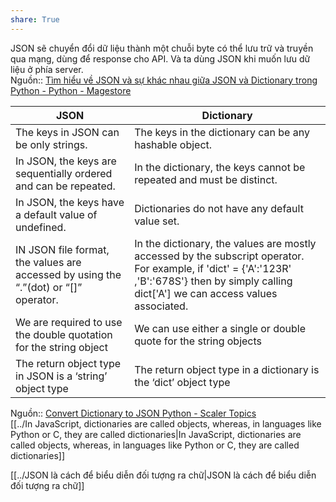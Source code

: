 ```yaml
---  
share: True  
---  
```

JSON sẽ chuyển đổi dữ liệu thành một chuỗi byte có thể lưu trữ và truyền qua mạng, dùng để response cho API. Và ta dùng JSON khi muốn lưu dữ liệu ở phía server.  
Nguồn:: [Tìm hiểu về JSON và sự khác nhau giữa JSON và Dictionary trong Python - Python - Magestore](https://stories.magestore.com/t/tim-hi-u-v-json-va-s-khac-nhau-gi-a-json-va-dictionary-trong-python/1247#:~:text=Dictionary%20trong%20Python%20được%20hiểu,dùng%20để%20response%20cho%20API%2e)  
  
| JSON                                                                                 | Dictionary                                                                                                                                                                                       |  
| ------------------------------------------------------------------------------------ | ------------------------------------------------------------------------------------------------------------------------------------------------------------------------------------------------ |  
| The keys in JSON can be only strings.                                                | The keys in the dictionary can be any hashable object.                                                                                                                                           |  
| In JSON, the keys are sequentially ordered and can be repeated.                      | In the dictionary, the keys cannot be repeated and must be distinct.                                                                                                                             |  
| In JSON, the keys have a default value of undefined.                                 | Dictionaries do not have any default value set.                                                                                                                                                  |  
| IN JSON file format, the values are accessed by using the “.”(dot) or “[]” operator. | In the dictionary, the values are mostly accessed by the subscript operator. For example, if 'dict' = {'A':'123R' ,'B':'678S'} then by simply calling dict['A'] we can access values associated. |  
| We are required to use the double quotation for the string object                    | We can use either a single or double quote for the string objects                                                                                                                                |  
| The return object type in JSON is a ‘string’ object type                             | The return object type in a dictionary is the ‘dict’ object type                                                                                                                                 |  
Nguồn:: [Convert Dictionary to JSON Python - Scaler Topics](https://www.scaler.com/topics/convert-dictionary-to-json-python/#:~:text=Difference%20between%20dict%20and%20JSON&text=The%20keys%20in%20JSON%20can,repeated%20and%20must%20be%20distinct%2e)  
[[../In JavaScript, dictionaries are called objects, whereas, in languages like Python or C, they are called dictionaries|In JavaScript, dictionaries are called objects, whereas, in languages like Python or C, they are called dictionaries]]  
  
[[../JSON là cách để biểu diễn đối tượng ra chữ|JSON là cách để biểu diễn đối tượng ra chữ]]